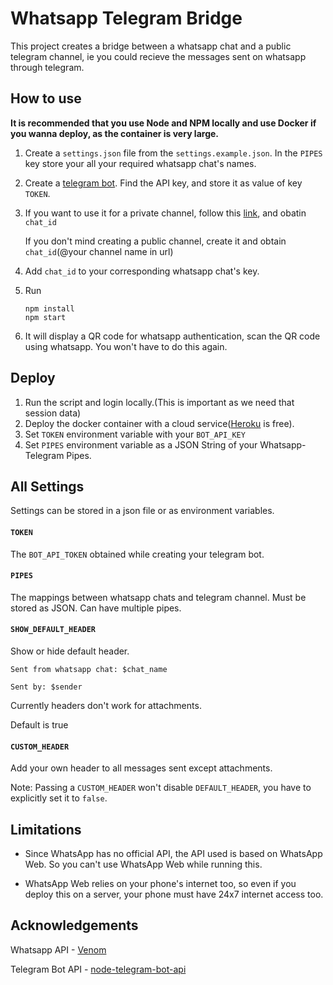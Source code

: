 # Whatsapp Telegram Bridge

This project creates a bridge between a whatsapp chat and a public telegram channel, ie you could recieve the messages sent on whatsapp through telegram.

## How to use

**It is recommended that you use Node and NPM locally and use Docker if you wanna deploy, as the container is very large.**

1. Create a `settings.json` file from the `settings.example.json`. In the `PIPES` key store your all your required whatsapp chat's names.

2. Create a [telegram bot](https://sendpulse.com/knowledge-base/chatbot/create-telegram-chatbot). Find the API key, and store it as value of key `TOKEN`.

3. If you want to use it for a private channel, follow this [link](https://sarafian.github.io/low-code/2020/03/24/create-private-telegram-chatbot.html), and obatin `chat_id`

    If you don't mind creating a public channel, create it and obtain `chat_id`(@your channel name in url)

4. Add `chat_id` to your corresponding whatsapp chat's key.

5. Run 
    ```
    npm install
    npm start
    ```

6. It will display a QR code for whatsapp authentication, scan the QR code using whatsapp. You won't have to do this again.

## Deploy

1. Run the script and login locally.(This is important as we need that session data)
2. Deploy the docker container with a cloud service([Heroku](https://heroku.com) is free).
3. Set `TOKEN` environment variable with your `BOT_API_KEY`
4. Set `PIPES` environment variable as a JSON String of your Whatsapp-Telegram Pipes.

## All Settings

Settings can be stored in a json file or as environment variables.

#### `TOKEN` 

The `BOT_API_TOKEN` obtained while creating your telegram bot. 

#### `PIPES`

The mappings between whatsapp chats and telegram channel. Must be stored as JSON. Can have multiple pipes.

#### `SHOW_DEFAULT_HEADER`

Show or hide default header.
```
Sent from whatsapp chat: $chat_name

Sent by: $sender
```
Currently headers don't work for attachments.

Default is true

#### `CUSTOM_HEADER`

Add your own header to all messages sent except attachments.

Note: Passing a `CUSTOM_HEADER` won't disable `DEFAULT_HEADER`, you have to explicitly set it to `false`.

## Limitations

- Since WhatsApp has no official API, the API used is based on WhatsApp Web. So you can't use WhatsApp Web while running this.

- WhatsApp Web relies on your phone's internet too, so even if you deploy this on a server, your phone must have 24x7 internet access too.

## Acknowledgements

Whatsapp API - [Venom](https://github.com/orkestral/venom)

Telegram Bot API - [node-telegram-bot-api](https://github.com/yagop/node-telegram-bot-api)
